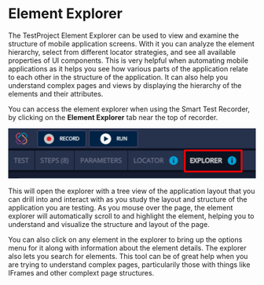 # Element Explorer

The TestProject Element Explorer can be used to view and examine the structure of mobile application screens. With it you can analyze the element hierarchy, select from different locator strategies, and see all available properties of UI components.  This is very helpful when automating mobile applications as it helps you see how various parts of the application relate to each other in the structure of the application. It can also help you understand complex pages and views by displaying the hierarchy of the elements and their attributes.

You can access the element explorer when using the Smart Test Recorder, by clicking on the **Element Explorer** tab near the top of recorder.

![Element Explorer](../../.gitbook/assets/image%20%28217%29.png)

This will open the explorer with a tree view of the application layout that you can drill into and interact with as you study the layout and structure of the application you are testing. As you mouse over the page, the element explorer will automatically scroll to and highlight the element, helping you to understand and visualize the structure and layout of the page. 

You can also click on any element in the explorer to bring up the options menu for it along with information about the element details. The explorer also lets you search for elements. This tool can be of great help when you are trying to understand complex pages, particularily those with things like IFrames and other complext page structures. 

